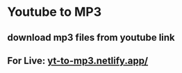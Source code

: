 # Youtube to MP3

## download mp3 files from youtube link

## For Live: <a href="https://yt-to-mp3.netlify.app/" target="_blank">yt-to-mp3.netlify.app/</a>
